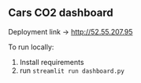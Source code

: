 ## Cars CO2 dashboard

Deployment link -> http://52.55.207.95

To run locally:
1. Install requirements
2. run `streamlit run dashboard.py`